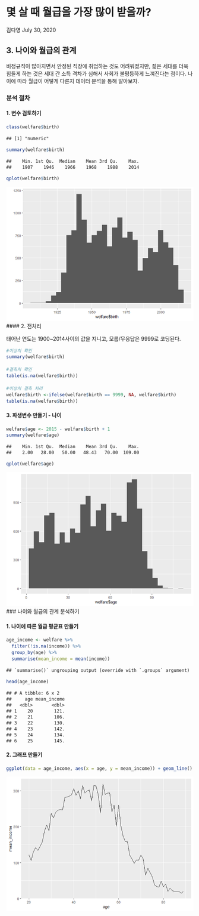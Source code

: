 몇 살 때 월급을 가장 많이 받을까?
================
김다영
July 30, 2020

## 3\. 나이와 월급의 관계

비정규직이 많아지면서 안정된 직장에 취업하는 것도 어려워졌지만, 젊은 세대를 더욱 힘들게 하는 것은 세대 간 소득 격차가 심해서
사회가 불평등하게 느껴진다는 점이다. 나이에 따라 월급이 어떻게 다른지 데이터 분석을 통해 알아보자.

### 분석 절차

#### 1\. 변수 검토하기

``` r
class(welfare$birth)
```

    ## [1] "numeric"

``` r
summary(welfare$birth)
```

    ##    Min. 1st Qu.  Median    Mean 3rd Qu.    Max. 
    ##    1907    1946    1966    1968    1988    2014

``` r
qplot(welfare$birth)
```

![](welfare03_files/figure-gfm/unnamed-chunk-2-1.png)<!-- --> \#\#\#\#
2. 전처리

태어난 연도는 1900\~2014사이의 값을 지니고, 모름/무응답은 9999로 코딩된다.

``` r
#이상치 확인
summary(welfare$birth)

#결측치 확인
table(is.na(welfare$birth))

#이상치 결측 처리
welfare$birth <-ifelse(welfare$birth == 9999, NA, welfare$birth)
table(is.na(welfare$birth))
```

#### 3\. 파생변수 만들기 - 나이

``` r
welfare$age <- 2015 - welfare$birth + 1
summary(welfare$age)
```

    ##    Min. 1st Qu.  Median    Mean 3rd Qu.    Max. 
    ##    2.00   28.00   50.00   48.43   70.00  109.00

``` r
qplot(welfare$age)
```

![](welfare03_files/figure-gfm/unnamed-chunk-4-1.png)<!-- --> \#\#\# 나이와
월급의 관계 분석하기

#### 1\. 나이에 따른 월급 평균표 만들기

``` r
age_income <- welfare %>% 
  filter(!is.na(income)) %>% 
  group_by(age) %>% 
  summarise(mean_income = mean(income))
```

    ## `summarise()` ungrouping output (override with `.groups` argument)

``` r
head(age_income)
```

    ## # A tibble: 6 x 2
    ##     age mean_income
    ##   <dbl>       <dbl>
    ## 1    20        121.
    ## 2    21        106.
    ## 3    22        130.
    ## 4    23        142.
    ## 5    24        134.
    ## 6    25        145.

#### 2\. 그래프 만들기

``` r
ggplot(data = age_income, aes(x = age, y = mean_income)) + geom_line()
```

![](welfare03_files/figure-gfm/unnamed-chunk-6-1.png)<!-- -->
